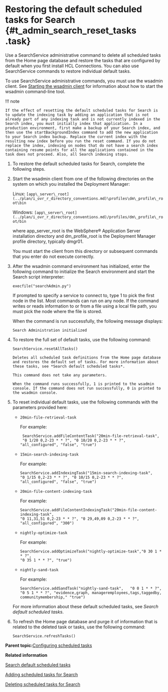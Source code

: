 # Restoring the default scheduled tasks for Search {#t_admin_search_reset_tasks .task}

Use a SearchService administrative command to delete all scheduled tasks from the Home page database and restore the tasks that are configured by default when you first install HCL Connections. You can also use SearchService commands to restore individual default tasks.

To use SearchService administrative commands, you must use the wsadmin client. See [Starting the wsadmin client](t_admin_wsadmin_starting.md) for information about how to start the wsadmin command-line tool.

!!! note 
    
    If the effect of resetting the default scheduled tasks for Search is to update the indexing task by adding an application that is not already part of any indexing task and is not currently indexed in the Search index, you must initially index that application. In a production environment, first make a backup of your Search index, and then use the startBackgroundIndex command to add the new application to your Search index backup. Replace the current index with the resulting new index before you run the reset command. If you do not replace the index, indexing on nodes that do not have a search index containing resume points for all the applications contained in the task does not proceed. Also, all Search indexing stops.

1.  To restore the default scheduled tasks for Search, complete the following steps.
2.  Start the wsadmin client from one of the following directories on the system on which you installed the Deployment Manager:

    Linux: `[app\_server\_root](../plan/i_ovr_r_directory_conventions.md)\profiles\dm\_profile\_root\bin`

    Windows: `[app\_server\_root](../plan/i_ovr_r_directory_conventions.md)/profiles/dm\_profile\_root/bin`

    where app\_server\_root is the WebSphere® Application Server installation directory and dm\_profile\_root is the Deployment Manager profile directory, typically dmgr01.

    You must start the client from this directory or subsequent commands that you enter do not execute correctly.

3.  After the wsadmin command environment has initialized, enter the following command to initialize the Search environment and start the Search script interpreter:

    ```
    execfile("searchAdmin.py")
    ```

    If prompted to specify a service to connect to, type 1 to pick the first node in the list. Most commands can run on any node. If the command writes or reads information to or from a file using a local file path, you must pick the node where the file is stored.

    When the command is run successfully, the following message displays:

    ```
    Search Administration initialized
    ```

4.  To restore the full set of default tasks, use the following command:

    ```SearchService.resetAllTasks()```
    
        Deletes all scheduled task definitions from the Home page database and restores the default set of tasks. For more information about these tasks, see *Search default scheduled tasks*.

        This command does not take any parameters.

        When the command runs successfully, 1 is printed to the wsadmin console. If the command does not run successfully, 0 is printed to the wsadmin console.

5.  To reset individual default tasks, use the following commands with the parameters provided here:

    - ```20min-file-retrieval-task```
       
       For example:

       ```
        SearchService.addFileContentTask("20min-file-retrieval-task", 
        "0 1/20 0,2-23 * * ?", "0 10/20 0,2-23 * * ?", "all_configured", "false", "true")
        ```

    - ```15min-search-indexing-task```
        
        For example:

        ```
        SearchService.addIndexingTask("15min-search-indexing-task", 
        "0 1/15 0,2-23 * * ?", "0 10/15 0,2-23 * * ?", "all_configured", "false", "true")
        ```

    - ```20min-file-content-indexing-task```
    
        For example:

        ```
        SearchService.addFileContentIndexingTask("20min-file-content-indexing-task",
        "0 11,31,51 0,2-23 * * ?", "0 29,49,09 0,2-23 * * ?",
        "all_configured", "300")
        ```

    - ```nightly-optimize-task```
    
        For example:

        ```
        SearchService.addOptimizeTask("nightly-optimize-task","0 30 1 * * ?",
        "0 35 1 * * ?", "true")
        ```

    - ```nightly-sand-task```
        
        For example: 

        ```
        SearchService.addSandTask("nightly-sand-task",   "0 0 1 * * ?", 
        "0 5 1 * * ?", "evidence,graph, manageremployees,tags,taggedby,
        communitymembership," "true")
        ```

    For more information about these default scheduled tasks, see *Search default scheduled tasks*.

6.  To refresh the Home page database and purge it of information that is related to the deleted task or tasks, use the following command:

    ```SearchService.refreshTasks()```


**Parent topic:**[Configuring scheduled tasks](../admin/c_admin_search_configure_scheduled_tasks.md)

**Related information**  


[Search default scheduled tasks](../admin/r_admin_search_default_indexing_tasks.md)

[Adding scheduled tasks for Search](../admin/t_admin_search_configure_index_tasks.md)

[Deleting scheduled tasks for Search](../admin/t_admin_search_delete_task_definition.md)

